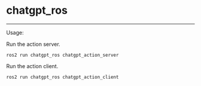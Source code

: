 # chatgpt_ros
-----

Usage:

Run the action server.

```
ros2 run chatgpt_ros chatgpt_action_server
```

Run the action client.

```
ros2 run chatgpt_ros chatgpt_action_client
```
